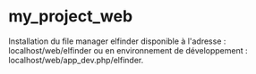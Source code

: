 # my_project_web
Installation du file manager elfinder disponible à l'adresse : localhost/web/elfinder ou en environnement de développement : localhost/web/app_dev.php/elfinder.
